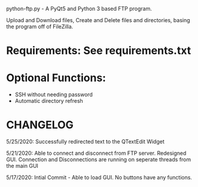 python-ftp.py - A PyQt5 and Python 3 based FTP program.

Upload and Download files, Create and Delete files and directories, basing the program off of FileZilla.

# Requirements: See requirements.txt

# Optional Functions:
- SSH without needing password
- Automatic directory refresh

# CHANGELOG #
5/25/2020: Successfully redirected text to the QTextEdit Widget

5/21/2020: Able to connect and disconnect from FTP server. Redesigned GUI. Connection and Disconnections are running on seperate threads from the main GUI

5/17/2020: Intial Commit - Able to load GUI. No buttons have any functions.
